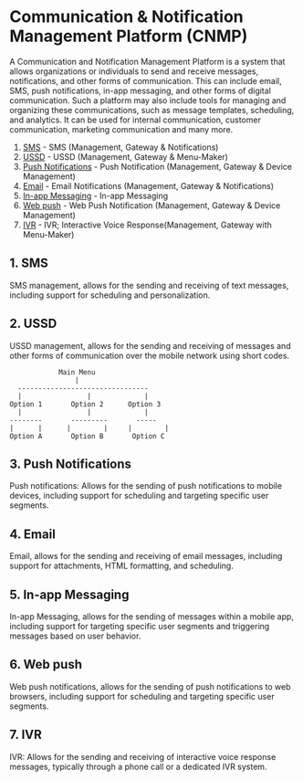 # Communication & Notification Management Platform (CNMP)

A Communication and Notification Management Platform is a system that allows organizations or individuals to send and receive messages, notifications, and other forms of communication. This can include email, SMS, push notifications, in-app messaging, and other forms of digital communication. Such a platform may also include tools for managing and organizing these communications, such as message templates, scheduling, and analytics. It can be used for internal communication, customer communication, marketing communication and many more.

1. [SMS](#sms) - SMS (Management, Gateway & Notifications)
2. [USSD](#ussd) - USSD (Management, Gateway & Menu-Maker)
3. [Push Notifications](#push-notifications) - Push Notification (Management, Gateway & Device Management)
4. [Email](#email) - Email Notifications (Management, Gateway & Notifications)
5. [In-app Messaging](#in-app-messaging) - In-app Messaging
6. [Web push](#web-push) - Web Push Notification (Management, Gateway & Device Management)
7. [IVR](#ivr) - IVR; Interactive Voice Response(Management, Gateway with Menu-Maker)

## <a name="sms"></a> 1. SMS
SMS management, allows for the sending and receiving of text messages, including support for scheduling and personalization.

## <a name="ussd"></a> 2. USSD
USSD management, allows for the sending and receiving of messages and other forms of communication over the mobile network using short codes.

                Main Menu
                    |
      --------------------------------
      |                |             |
    Option 1       Option 2      Option 3
      |                |             |
    --------       ---------       ----- 
    |      |      |        |     |        |
    Option A       Option B       Option C


## <a name="push-notifications"></a> 3. Push Notifications
Push notifications: Allows for the sending of push notifications to mobile devices, including support for scheduling and targeting specific user segments.

## <a name="email"></a> 4. Email
Email, allows for the sending and receiving of email messages, including support for attachments, HTML formatting, and scheduling.

## <a name="in-app-messaging"></a> 5. In-app Messaging
In-app Messaging, allows for the sending of messages within a mobile app, including support for targeting specific user segments and triggering messages based on user behavior.

## <a name="web-push"></a> 6. Web push
Web push notifications, allows for the sending of push notifications to web browsers, including support for scheduling and targeting specific user segments.

## <a name="ivr"></a> 7. IVR
IVR: Allows for the sending and receiving of interactive voice response messages, typically through a phone call or a dedicated IVR system.

